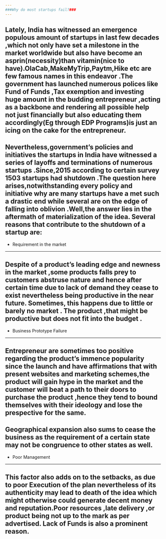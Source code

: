 ```yaml
---
###Why do most startups fail?###
---
```

Lately, India has witnessed an emergence populous amount of startups in last few decades ,which not only have set a milestone in the market worldwide but also have become an asprin(necessity)than vitamin(nice to have).OlaCab,MakeMyTrip,Paytm,Hike etc are few famous names in this endeavor .The government has launched numerous polices like Fund of Funds ,Tax exemption and investing huge amount in the budding entrepreneur ,acting as a backbone and rendering all possible help not just financially but also educating them accordingly(Eg through EDP Programs)is just an icing on the cake for the entrepreneur.
---
Nevertheless,government’s policies and initiatives the startups in India have witnessed a series of layoffs and terminations of numerous startups .Since,2015 according to certain survey 1503 startups had shutdown .The question here arises,notwithstanding every policy and initiative why are many startups have a met such a drastic end while  several are on the edge of falling into oblivion .Well,the answer lies in the aftermath of  materialization of the idea. Several reasons that contribute to the shutdown of a startup are:
---
- Requirement in the market
---
Despite of a product’s leading edge and newness in the market ,some products falls prey to customers abstruse nature and hence after certain time due to lack of demand they cease to exist nevertheless being productive in the near future. Sometimes, this happens due to  little or barely no market . The product ,that  might be productive but does not fit into the budget .
---
- Business Prototype Failure
---
Entrepreneur are sometimes too positive regarding the product’s immence popularity since the launch and have affirmations that  with present websites and marketing  schemes,the product will gain hype in the market and the customer will beat a path to their doors to purchase the product ,hence they  tend to bound themselves with their ideology and lose the prespective for the same.
---
Geographical expansion also sums to cease the business as the requirement of a certain state may not be congruence to other states as well.
---
- Poor Management
---
This factor also adds on to the setbacks, as due to poor Execution of the plan nevertheless of its authenticity may lead to death of the idea which might otherwise could generate decent money and reputation.Poor resources ,late delivery ,or product being not up to the mark as per advertised. Lack of Funds is also a prominent reason.
---

